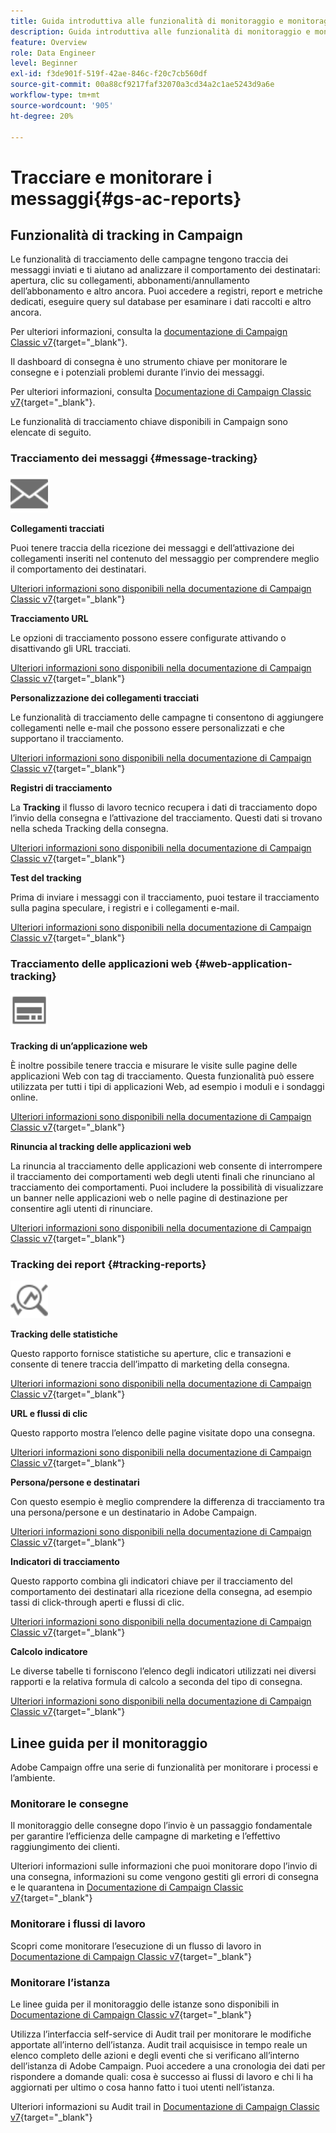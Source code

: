 ```yaml
---
title: Guida introduttiva alle funzionalità di monitoraggio e monitoraggio
description: Guida introduttiva alle funzionalità di monitoraggio e monitoraggio
feature: Overview
role: Data Engineer
level: Beginner
exl-id: f3de901f-519f-42ae-846c-f20c7cb560df
source-git-commit: 00a88cf9217faf32070a3cd34a2c1ae5243d9a6e
workflow-type: tm+mt
source-wordcount: '905'
ht-degree: 20%

---
```


# Tracciare e monitorare i messaggi{#gs-ac-reports}

## Funzionalità di tracking in Campaign

Le funzionalità di tracciamento delle campagne tengono traccia dei messaggi inviati e ti aiutano ad analizzare il comportamento dei destinatari: apertura, clic su collegamenti, abbonamenti/annullamento dell’abbonamento e altro ancora. Puoi accedere a registri, report e metriche dedicati, eseguire query sul database per esaminare i dati raccolti e altro ancora.

Per ulteriori informazioni, consulta la [documentazione di Campaign Classic v7](https://experienceleague.adobe.com/docs/campaign-classic/using/getting-started/profile-management/editing-a-profile.html?lang=en#tracking-tab){target=&quot;_blank&quot;}.

Il dashboard di consegna è uno strumento chiave per monitorare le consegne e i potenziali problemi durante l’invio dei messaggi.

Per ulteriori informazioni, consulta [Documentazione di Campaign Classic v7](https://experienceleague.adobe.com/docs/campaign-classic/using/sending-messages/monitoring-deliveries/delivery-dashboard.html?lang=en#sending-messages){target=&quot;_blank&quot;}.

Le funzionalità di tracciamento chiave disponibili in Campaign sono elencate di seguito.

### Tracciamento dei messaggi {#message-tracking}

<img src="assets/do-not-localize/icon-message-tracking.svg" width="60px">

**Collegamenti tracciati**

Puoi tenere traccia della ricezione dei messaggi e dell’attivazione dei collegamenti inseriti nel contenuto del messaggio per comprendere meglio il comportamento dei destinatari.

[Ulteriori informazioni sono disponibili nella documentazione di Campaign Classic v7](https://experienceleague.adobe.com/docs/campaign-classic/using/sending-messages/tracking-messages/how-to-configure-tracked-links.html?lang=en#sending-messages){target=&quot;_blank&quot;}

**Tracciamento URL**

Le opzioni di tracciamento possono essere configurate attivando o disattivando gli URL tracciati.

[Ulteriori informazioni sono disponibili nella documentazione di Campaign Classic v7](https://experienceleague.adobe.com/docs/campaign-classic/using/sending-messages/tracking-messages/personalizing-url-tracking.html?lang=en#sending-messages){target=&quot;_blank&quot;}


**Personalizzazione dei collegamenti tracciati**

Le funzionalità di tracciamento delle campagne ti consentono di aggiungere collegamenti nelle e-mail che possono essere personalizzati e che supportano il tracciamento.

[Ulteriori informazioni sono disponibili nella documentazione di Campaign Classic v7](https://experienceleague.adobe.com/docs/campaign-classic/using/sending-messages/tracking-messages/tracking-personalized-links/tracking-personalized-links.html?lang=en#sending-messages){target=&quot;_blank&quot;}

**Registri di tracciamento**

La **Tracking** il flusso di lavoro tecnico recupera i dati di tracciamento dopo l’invio della consegna e l’attivazione del tracciamento. Questi dati si trovano nella scheda Tracking della consegna.

[Ulteriori informazioni sono disponibili nella documentazione di Campaign Classic v7](https://experienceleague.adobe.com/docs/campaign-classic/using/sending-messages/tracking-messages/accessing-the-tracking-logs.html?lang=en#sending-messages){target=&quot;_blank&quot;}

**Test del tracking**

Prima di inviare i messaggi con il tracciamento, puoi testare il tracciamento sulla pagina speculare, i registri e i collegamenti e-mail.

[Ulteriori informazioni sono disponibili nella documentazione di Campaign Classic v7](https://experienceleague.adobe.com/docs/campaign-classic/using/sending-messages/tracking-messages/testing-tracking.html?lang=en#sending-messages){target=&quot;_blank&quot;}

### Tracciamento delle applicazioni web {#web-application-tracking}

<img src="assets/do-not-localize/icon-web-app.svg" width="60px">

**Tracking di un’applicazione web**

È inoltre possibile tenere traccia e misurare le visite sulle pagine delle applicazioni Web con tag di tracciamento. Questa funzionalità può essere utilizzata per tutti i tipi di applicazioni Web, ad esempio i moduli e i sondaggi online.

[Ulteriori informazioni sono disponibili nella documentazione di Campaign Classic v7](https://experienceleague.adobe.com/docs/campaign-classic/using/designing-content/web-applications/tracking-a-web-application.html?lang=en#designing-content){target=&quot;_blank&quot;}

**Rinuncia al tracking delle applicazioni web**

La rinuncia al tracciamento delle applicazioni web consente di interrompere il tracciamento dei comportamenti web degli utenti finali che rinunciano al tracciamento dei comportamenti. Puoi includere la possibilità di visualizzare un banner nelle applicazioni web o nelle pagine di destinazione per consentire agli utenti di rinunciare.

[Ulteriori informazioni sono disponibili nella documentazione di Campaign Classic v7](https://experienceleague.adobe.com/docs/campaign-classic/using/designing-content/web-applications/web-application-tracking-opt-out.html?lang=en#designing-content){target=&quot;_blank&quot;}

### Tracking dei report {#tracking-reports}

<img src="assets/do-not-localize/icon_monitor.svg" width="60px">

**Tracking delle statistiche**

Questo rapporto fornisce statistiche su aperture, clic e transazioni e consente di tenere traccia dell’impatto di marketing della consegna.

[Ulteriori informazioni sono disponibili nella documentazione di Campaign Classic v7](https://experienceleague.adobe.com/docs/campaign-classic/using/sending-messages/tracking-messages/about-message-tracking.html?lang=en#tracking-reports){target=&quot;_blank&quot;}

**URL e flussi di clic**

Questo rapporto mostra l’elenco delle pagine visitate dopo una consegna.

[Ulteriori informazioni sono disponibili nella documentazione di Campaign Classic v7](https://experienceleague.adobe.com/docs/campaign-classic/using/reporting/reports-on-deliveries/delivery-reports.html?lang=en#urls-and-click-streams){target=&quot;_blank&quot;}

**Persona/persone e destinatari**

Con questo esempio è meglio comprendere la differenza di tracciamento tra una persona/persone e un destinatario in Adobe Campaign.

[Ulteriori informazioni sono disponibili nella documentazione di Campaign Classic v7](https://experienceleague.adobe.com/docs/campaign-classic/using/reporting/reports-on-deliveries/person-people-recipients.html?lang=en#reporting){target=&quot;_blank&quot;}

**Indicatori di tracciamento**

Questo rapporto combina gli indicatori chiave per il tracciamento del comportamento dei destinatari alla ricezione della consegna, ad esempio tassi di click-through aperti e flussi di clic.

[Ulteriori informazioni sono disponibili nella documentazione di Campaign Classic v7](https://experienceleague.adobe.com/docs/campaign-classic/using/reporting/reports-on-deliveries/delivery-reports.html?lang=en#reporting){target=&quot;_blank&quot;}

**Calcolo indicatore**

Le diverse tabelle ti forniscono l’elenco degli indicatori utilizzati nei diversi rapporti e la relativa formula di calcolo a seconda del tipo di consegna.

[Ulteriori informazioni sono disponibili nella documentazione di Campaign Classic v7](https://experienceleague.adobe.com/docs/campaign-classic/using/reporting/reports-on-deliveries/indicator-calculation.html?lang=en#reporting){target=&quot;_blank&quot;}

## Linee guida per il monitoraggio

Adobe Campaign offre una serie di funzionalità per monitorare i processi e l’ambiente.

### Monitorare le consegne

Il monitoraggio delle consegne dopo l’invio è un passaggio fondamentale per garantire l’efficienza delle campagne di marketing e l’effettivo raggiungimento dei clienti.

Ulteriori informazioni sulle informazioni che puoi monitorare dopo l’invio di una consegna, informazioni su come vengono gestiti gli errori di consegna e le quarantena in [Documentazione di Campaign Classic v7](https://experienceleague.adobe.com/docs/campaign-classic/using/sending-messages/monitoring-deliveries/about-delivery-monitoring.html?lang=en#sending-messages){target=&quot;_blank&quot;}

### Monitorare i flussi di lavoro

Scopri come monitorare l’esecuzione di un flusso di lavoro in  [Documentazione di Campaign Classic v7](https://experienceleague.adobe.com/docs/campaign-classic/using/automating-with-workflows/monitoring-workflows/monitoring-workflow-execution.html?lang=en#automating-with-workflows){target=&quot;_blank&quot;}

### Monitorare l’istanza

Le linee guida per il monitoraggio delle istanze sono disponibili in [Documentazione di Campaign Classic v7](https://experienceleague.adobe.com/docs/campaign-classic/using/monitoring-campaign-classic/introduction/monitoring-guidelines.html?lang=en#monitoring-campaign-classic){target=&quot;_blank&quot;}

Utilizza l’interfaccia self-service di Audit trail per monitorare le modifiche apportate all’interno dell’istanza. Audit trail acquisisce in tempo reale un elenco completo delle azioni e degli eventi che si verificano all’interno dell’istanza di Adobe Campaign. Puoi accedere a una cronologia dei dati per rispondere a domande quali: cosa è successo ai flussi di lavoro e chi li ha aggiornati per ultimo o cosa hanno fatto i tuoi utenti nell’istanza.

Ulteriori informazioni su Audit trail in  [Documentazione di Campaign Classic v7](https://experienceleague.adobe.com/docs/campaign-classic/using/monitoring-campaign-classic/production-procedures/audit-trail.html?lang=en#accessing-audit-trail){target=&quot;_blank&quot;}
